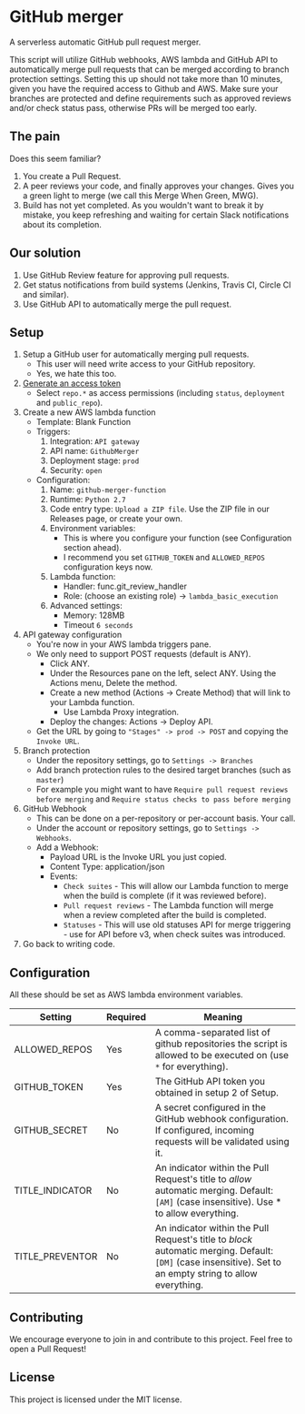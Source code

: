 # GitHub merger
A serverless automatic GitHub pull request merger.

This script will utilize GitHub webhooks, AWS lambda and GitHub API to automatically merge pull requests that can be merged according to branch protection settings.
Setting this up should not take more than 10 minutes, given you have the required access to Github and AWS.
Make sure your branches are protected and define requirements such as approved reviews and/or check status pass, otherwise PRs will be merged too early.

## The pain
Does this seem familiar?
1. You create a Pull Request.
2. A peer reviews your code, and finally approves your changes. Gives you a green light to merge (we call this Merge When Green, MWG).
3. Build has not yet completed. As you wouldn't want to break it by mistake, you keep refreshing and waiting for certain Slack notifications about its completion.


## Our solution
1. Use GitHub Review feature for approving pull requests.
2. Get status notifications from build systems (Jenkins, Travis CI, Circle CI and similar).
3. Use GitHub API to automatically merge the pull request.


## Setup
1. Setup a GitHub user for automatically merging pull requests.
    * This user will need write access to your GitHub repository.
    * Yes, we hate this too.
2. [Generate an access token](https://github.com/settings/tokens)
    * Select `repo.*` as access permissions (including `status`, `deployment` and `public_repo`).
3. Create a new AWS lambda function
    * Template: Blank Function
    * Triggers:
        1. Integration: `API gateway`
        2. API name: `GithubMerger`
        3. Deployment stage: `prod`
        4. Security: `open`
    * Configuration:
        1. Name: `github-merger-function`
        2. Runtime: `Python 2.7`
        3. Code entry type: `Upload a ZIP file`. Use the ZIP file in our Releases page, or create your own.
        4. Environment variables:
            * This is where you configure your function (see Configuration section ahead).
            * I recommend you set `GITHUB_TOKEN` and `ALLOWED_REPOS` configuration keys now.
        5. Lambda function:
            * Handler: func.git_review_handler
            * Role: (choose an existing role) -> `lambda_basic_execution`
        6. Advanced settings:
            * Memory: 128MB
            * Timeout `6 seconds`
4. API gateway configuration
    * You're now in your AWS lambda triggers pane.
    * We only need to support POST requests (default is ANY).
        * Click ANY.
        * Under the Resources pane on the left, select ANY. Using the Actions menu, Delete the method.
        * Create a new method (Actions -> Create Method) that will link to your Lambda function.
            * Use Lambda Proxy integration.
        * Deploy the changes: Actions -> Deploy API.
    * Get the URL by going to `"Stages" -> prod -> POST` and copying the `Invoke URL`.
5. Branch protection
    * Under the repository settings, go to `Settings -> Branches`
    * Add branch protection rules to the desired target branches (such as `master`)
    * For example you might want to have `Require pull request reviews before merging` and `Require status checks to pass before merging`
6. GitHub Webhook
    * This can be done on a per-repository or per-account basis. Your call.
    * Under the account or repository settings, go to `Settings -> Webhooks`.
    * Add a Webhook:
        * Payload URL is the Invoke URL you just copied.
        * Content Type: application/json
        * Events:
            * `Check suites` - This will allow our Lambda function to merge when the build is complete (if it was reviewed before).
            * `Pull request reviews` - The Lambda function will merge when a review completed after the build is completed.
            * `Statuses` - This will use old statuses API for merge triggering - use for API before v3, when check suites was introduced.
6. Go back to writing code.


## Configuration
All these should be set as AWS lambda environment variables.

Setting | Required | Meaning
------- | -------- | -------
ALLOWED_REPOS | Yes | A comma-separated list of github repositories the script is allowed to be executed on (use `*` for everything).
GITHUB_TOKEN | Yes | The GitHub API token you obtained in setup 2 of Setup.
GITHUB_SECRET | No | A secret configured in the GitHub webhook configuration. If configured, incoming requests will be validated using it.
TITLE_INDICATOR | No | An indicator within the Pull Request's title to *allow* automatic merging. Default: `[AM]` (case insensitive). Use * to allow everything.
TITLE_PREVENTOR | No | An indicator within the Pull Request's title to *block* automatic merging. Default: `[DM]` (case insensitive). Set to an empty string to allow everything.

## Contributing
We encourage everyone to join in and contribute to this project.
Feel free to open a Pull Request!

## License
This project is licensed under the MIT license.
